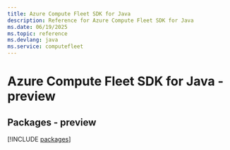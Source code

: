 ```yaml
---
title: Azure Compute Fleet SDK for Java
description: Reference for Azure Compute Fleet SDK for Java
ms.date: 06/19/2025
ms.topic: reference
ms.devlang: java
ms.service: computefleet
---
```

# Azure Compute Fleet SDK for Java - preview
## Packages - preview
[!INCLUDE [packages](compute-fleet-index.md)]